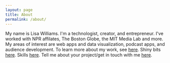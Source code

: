 ```yaml
---
layout: page
title: About
permalink: /about/
---
```


My name is Lisa Williams. I'm a technologist, creator, and entrepreneur. I've worked with NPR affilates, The Boston Globe, the MIT Media Lab and more. My areas of interest are web apps and data visualization, podcast apps, and audience development. To learn more about my work, see [here](http://tomlinson.org). Shiny bits [here](http://tomlinson.org/resume). Skills [here](http://tomlinson.org/2017/07/skills/). Tell me about your project/get in touch with me [here](http://tomlinson.org/contact).
